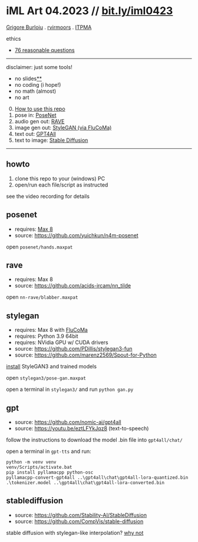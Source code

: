 # iML Art 04.2023 // [bit.ly/iml0423](https://bit.ly/iml0423)

[Grigore Burloiu](https://cinetic.arts.ro/en/echipa/grigore-burloiu/) . [rvirmoors](https://rvirmoors.github.io/) . [ITPMA](https://itpma.notion.site/)

ethics
- [76 reasonable questions](https://76questions.neocities.org/)

---

disclaimer: just some tools!
- no slides[*](https://rvirmoors.github.io/ccia/slides/intro-ml-workshop)[*](https://rvirmoors.github.io/ccia/slides/stylegan-workshop)
- no coding (i hope!)
- no math (almost)
- no art

0. [How to use this repo](#howto)
1. pose in: [PoseNet](#posenet)
2. audio gen out: [RAVE](#rave)
3. image gen out: [StyleGAN (via FluCoMa)](#stylegan)
4. text out: [GPT4All](#gpt)
5. text to image: [Stable Diffusion](#stablediffusion)

---

## howto

1. clone this repo to your (windows) PC
2. open/run each file/script as instructed

see the video recording for details

## posenet

- requires: [Max 8](https://cycling74.com/downloads)
- source: https://github.com/yuichkun/n4m-posenet

open `posenet/hands.maxpat`

## rave

- requires: Max 8
- source: https://github.com/acids-ircam/nn_tilde

open `nn-rave/blabber.maxpat`

## stylegan

- requires: Max 8 with [FluCoMa](https://www.flucoma.org/download/)
- requires: Python 3.9 64bit
- requires: NVidia GPU w/ CUDA drivers
- source: https://github.com/PDillis/stylegan3-fun
- source: https://github.com/marenz2569/Spout-for-Python

[install](stylegan3/startup.txt) StyleGAN3 and trained models

open `stylegan3/pose-gan.maxpat`

open a terminal in `stylegan3/` and run `python gan.py`

## gpt

- source: https://github.com/nomic-ai/gpt4all
- source: https://youtu.be/eztLFYkJqz8 (text-to-speech)

follow the instructions to download the model .bin file into `gpt4all/chat/`

open a terminal in `gpt-tts` and run:

```
python -m venv venv
venv/Scripts/activate.bat
pip install pyllamacpp python-osc
pyllamacpp-convert-gpt4all ..\gpt4all\chat\gpt4all-lora-quantized.bin .\tokenizer.model ..\gpt4all\chat\gpt4all-lora-converted.bin
```

## stablediffusion

- source: https://github.com/Stability-AI/StableDiffusion
- source: https://github.com/CompVis/stable-diffusion


stable diffusion with stylegan-like interpolation? [why not](https://sites.google.com/view/stylegan-t/)